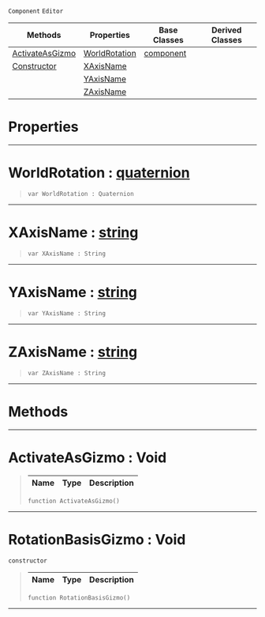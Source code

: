  `Component` `Editor`



|Methods|Properties|Base Classes|Derived Classes|
|---|---|---|---|
|[ ActivateAsGizmo](https://plasmaengine.github.io/PlasmaDocs/Plasma1/C++/code_reference/class_reference/rotationbasisgizmo.markdown#activateasgizmo-void)|[ WorldRotation](https://plasmaengine.github.io/PlasmaDocs/Plasma1/C++/code_reference/class_reference/rotationbasisgizmo.markdown#worldrotation-plasma-engin)|[component](https://plasmaengine.github.io/PlasmaDocs/Plasma1/C++/code_reference/class_reference/component.markdown)| |
|[ Constructor](https://plasmaengine.github.io/PlasmaDocs/Plasma1/C++/code_reference/class_reference/rotationbasisgizmo.markdown#rotationbasisgizmo-void)|[ XAxisName](https://plasmaengine.github.io/PlasmaDocs/Plasma1/C++/code_reference/class_reference/rotationbasisgizmo.markdown#xaxisname-plasma-engine-do)| | |
| |[ YAxisName](https://plasmaengine.github.io/PlasmaDocs/Plasma1/C++/code_reference/class_reference/rotationbasisgizmo.markdown#yaxisname-plasma-engine-do)| | |
| |[ ZAxisName](https://plasmaengine.github.io/PlasmaDocs/Plasma1/C++/code_reference/class_reference/rotationbasisgizmo.markdown#zaxisname-plasma-engine-do)| | |


 #  Properties


---  
 #  WorldRotation : [quaternion](https://plasmaengine.github.io/PlasmaDocs/Plasma1/C++/code_reference/lightning_base_types/quaternion.markdown)

> 
> ``` lang=cpp, name=Lightning
> var WorldRotation : Quaternion


---  
 #  XAxisName : [string](https://plasmaengine.github.io/PlasmaDocs/Plasma1/C++/code_reference/lightning_base_types/string.markdown)

> 
> ``` lang=cpp, name=Lightning
> var XAxisName : String


---  
 #  YAxisName : [string](https://plasmaengine.github.io/PlasmaDocs/Plasma1/C++/code_reference/lightning_base_types/string.markdown)

> 
> ``` lang=cpp, name=Lightning
> var YAxisName : String


---  
 #  ZAxisName : [string](https://plasmaengine.github.io/PlasmaDocs/Plasma1/C++/code_reference/lightning_base_types/string.markdown)

> 
> ``` lang=cpp, name=Lightning
> var ZAxisName : String


---  
 #  Methods


---  
 #  ActivateAsGizmo : Void

> 
> |Name|Type|Description|
> |---|---|---|
> ``` lang=cpp, name=Lightning
> function ActivateAsGizmo()
> ``` 


---  
 #  RotationBasisGizmo : Void

 `constructor`

> 
> |Name|Type|Description|
> |---|---|---|
> ``` lang=cpp, name=Lightning
> function RotationBasisGizmo()
> ``` 


---  
 

 